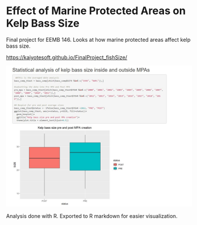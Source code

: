 # Effect of Marine Protected Areas on Kelp Bass Size 
Final project for EEMB 146. Looks at how marine protected areas affect kelp bass size. 

https://kaiyotesoft.github.io/FinalProject_fishSize/

![Report Screenshot](https://github.com/KaiyoteSoft/FinalProject_fishSize/blob/master/img/kelpBass_analysis.JPG?raw=true)

Analysis done with R. Exported to R markdown for easier visualization. 
